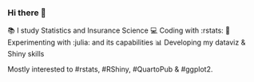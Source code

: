 ### Hi there 👋

📚  I study Statistics and Insurance Science
💻  Coding with :rstats:
🧪  Experimenting with :julia: and its capabilities
📊  Developing my dataviz & Shiny skills

Mostly interested to #rstats, #RShiny, #QuartoPub & #ggplot2.
